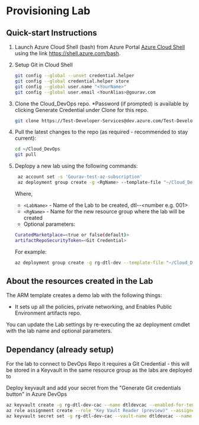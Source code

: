 # Provisioning Lab

## Quick-start Instructions

1. Launch Azure Cloud Shell (bash) from Azure Portal  [Azure Cloud Shell](https://shell.azure.com/bash) using the link https://shell.azure.com/bash.
2. Setup Git in Cloud Shell
    ```bash
    git config --global --unset credential.helper
    git config --global credential.helper store
    git config --global user.name "<YourName>"
    git config --global user.email <YourAlias>@gourav.com
    ```
3. Clone the Cloud_DevOps repo. *Password (if prompted) is available by clicking Generate Credential under Clone for this repo.
    ```bash
    git clone https://Test-Developer-Services@dev.azure.com/Test-Developer-Services/Cloud_DevOps/_git/Cloud_DevOps
    ```
4. Pull the latest changes to the repo (as required - recommended to stay current):
   ```bash
   cd ~/Cloud_DevOps
   git pull
   ```
5. Deplopy a new lab using the following commands:
   ```bash
    az account set -s 'Gourav-test-az-subscription'
	az deployment group create -g <RgName> --template-file "~/Cloud_DevOps/ProvisionLab/azuredeploy.json" --parameters newLabName=<labName>
    ```
	Where,
    * `<LabName>` - Name of the Lab to be created, dtl-<userId>-<number e.g. 001>
    * `<RgName>` - Name for the new resource group where the lab will be created
    * Optional parameters:
    ```bash
    CuratedMarketplace=<true or false(default)>
    artifactRepoSecurityToken=<Git Credential>
    ```
	
	For example:
	```bash
	az deployment group create -g rg-dtl-dev --template-file "~/Cloud_DevOps/ProvisionLab/azuredeploy.json" --parameters newLabName=dtl-gravenc2-001
    ```


## About the resources created in the Lab
The ARM template creates a demo lab with the following things:
* It sets up all the policies, private networking, and Enables Public Environment artifacts repo.

You can update the Lab settings by re-executing the az deployment cmdlet with the lab name and optional parameters.

## Dependancy (already setup)
For the lab to connect to DevOps Repo it requires a Git Credential - this will be stored in a Keyvault in the same resource group as the labs are deployed to

Deploy keyvault and add your secret from the "Generate Git credentials button" in Azure DevOps
```bash
az keyvault create -g rg-dtl-dev-cac --name dtldevcac --enabled-for-template-deployment true --enable-rbac-authorization
az role assignment create --role "Key Vault Reader (preview)" --assignee {i.e user@microsoft.com} --scope /subscriptions/{subscriptionid}/resourcegroups/{resource-group-name}
az keyvault secret set -g rg-dtl-dev-cac --vault-name dtldevcac --name "AzureDevOpsReposCredential" --value "<Git Credential>"
```
